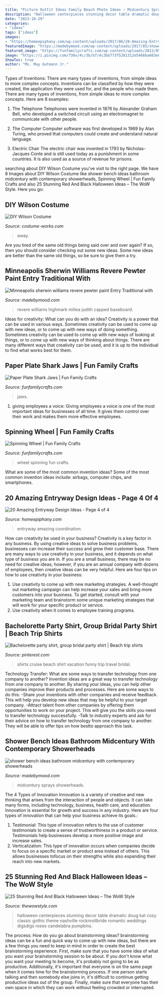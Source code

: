 ```yaml
---
title: "Picture Outfit Ideas Family Beach Photo Ideas ~ Midcentury Sprays Showerheads"
description: "Halloween centerpieces stunning decor table dramatic doug kat cozy classic gothic theme nashville rocknrollbride romantic weddings digsdigs roses candelabra pumpkins"
date: "2023-10-29"
categories:
- "ideas"
tags: ["ideas"]
images:
- "https://homeepiphany.com/wp-content/uploads/2017/06/20-Amazing-Entryway-Design-Ideas-18.jpg"
featuredImage: "https://madebymood.com/wp-content/uploads/2017/05/shower-bench-ideas-bathroom-midcentury-with-roof-top-mounted-towel-bars.jpg"
featured_image: "https://funfamilycrafts.com/wp-content/uploads/2012/05/shark-jaws.jpg"
image: "https://i.pinimg.com/736x/4c/3b/b7/4c3bb773f5281312e5466ba663e0c345--bridal-party-shirts-bridal-parties.jpg"
ShowToc: true
author: "Ms. May Gutmann Jr."
---
```



Types of Inventions: There are many types of inventions, from simple ideas to more complex concepts.
Inventions can be classified by how they were created, the application they were used for, and the people who made them. There are many types of inventions, from simple ideas to more complex concepts. Here are 8 examples:
1. The Telephone 
Telephones were invented in 1876 by Alexander Graham Bell, who developed a switched circuit using an electromagnet to communicate with other people.

2. The Computer 
Computer software was first developed in 1969 by Alan Turing, who proved that computers could create and understand natural language.

3. Electric Chair 
The electric chair was invented in 1793 by Nicholas-Jacques Conte and is still used today as a punishment in some countries. It is also used as a source of revenue for prisons. 

	

		
searching about DIY Wilson Costume you've visit to the right page. We have 8 Images about DIY Wilson Costume like shower bench ideas bathroom midcentury with contemporary showerheads, Spinning Wheel | Fun Family Crafts and also 25 Stunning Red And Black Halloween Ideas – The WoW Style. Here you go:
		
    
## DIY Wilson Costume

<img loading=lazy src="https://photos.costume-works.com/full/wilson4.jpg" onerror="this.onerror=null;this.src='https://tse4.mm.bing.net/th?id=OIP.CEKFhMK0U8ufaiiROzwMLwHaLZ&amp;pid=15.1';" alt="DIY Wilson Costume">

_Source: costume-works.com_

>away. 

	

Are you tired of the same old things being said over and over again? If so, then you should consider checking out some new ideas. Some new ideas are better than the same old things, so be sure to give them a try.

    
## Minneapolis Sherwin Williams Revere Pewter Paint Entry Traditional With

<img loading=lazy src="https://madebymood.com/wp-content/uploads/2018/08/Minneapolis-sherwin-williams-revere-pewter-paint-Entry-Traditional-with-door-dealers-and-installers-dining-room-colors-600x900.jpg" onerror="this.onerror=null;this.src='https://tse3.mm.bing.net/th?id=OIP.a-4EUhJjZbHGqD4nO1zUCwHaLH&amp;pid=15.1';" alt="Minneapolis sherwin williams revere pewter paint Entry Traditional with">

_Source: madebymood.com_

>revere williams highmark millea judith capped baseboard. 

	

Ideas for creativity: What can you do with an idea?
Creativity is a power that can be used in various ways. Sometimes creativity can be used to come up with new ideas, or to come up with new ways of doing something. Sometimes creativity can be used to come up with new ways of looking at things, or to come up with new ways of thinking about things. There are many different ways that creativity can be used, and it is up to the individual to find what works best for them.

    
## Paper Plate Shark Jaws | Fun Family Crafts

<img loading=lazy src="https://funfamilycrafts.com/wp-content/uploads/2012/05/shark-jaws.jpg" onerror="this.onerror=null;this.src='https://tse2.mm.bing.net/th?id=OIP.DNvvainOZUsT0xnGULg-jAAAAA&amp;pid=15.1';" alt="Paper Plate Shark Jaws | Fun Family Crafts">

_Source: funfamilycrafts.com_

>jaws. 

	

1. giving employees a voice: Giving employees a voice is one of the most important ideas for businesses of all time. It gives them control over their work and makes them more effective employees.

    
## Spinning Wheel | Fun Family Crafts

<img loading=lazy src="https://funfamilycrafts.com/wp-content/uploads/2013/05/spinning_wheel.jpg" onerror="this.onerror=null;this.src='https://tse3.mm.bing.net/th?id=OIP.0WskA3vro5ba4t6SWVRTugAAAA&amp;pid=15.1';" alt="Spinning Wheel | Fun Family Crafts">

_Source: funfamilycrafts.com_

>wheel spinning fun crafts. 

	

What are some of the most common invention ideas?
Some of the most common invention ideas include: airbags, computer chips, and smartphones.

    
## 20 Amazing Entryway Design Ideas - Page 4 Of 4

<img loading=lazy src="https://homeepiphany.com/wp-content/uploads/2017/06/20-Amazing-Entryway-Design-Ideas-18.jpg" onerror="this.onerror=null;this.src='https://tse4.mm.bing.net/th?id=OIP.loP_OdhWYLVd90Qdk5IsBwHaLM&amp;pid=15.1';" alt="20 Amazing Entryway Design Ideas - Page 4 of 4">

_Source: homeepiphany.com_

>entryway amazing coordination. 

	

How can creativity be used in your business?
Creativity is a key factor in any business. By using creative ideas to solve business problems, businesses can increase their success and grow their customer base. There are many ways to use creativity in your business, and it depends on what type of business you are in. If you are a small business, there may be no need for creative ideas; however, if you are an annual company with dozens of employees, then creative ideas can be very helpful. Here are four tips on how to use creativity in your business: 
1) Use creativity to come up with new marketing strategies. A well-thought out marketing campaign can help increase your sales and bring more customers into your business. To get started, consult with your marketing team and brainstorm some unique marketing strategies that will work for your specific product or service. 
2) Use creativity when it comes to employee training programs.

    
## Bachelorette Party Shirt, Group Bridal Party Shirt | Beach Trip Shirts

<img loading=lazy src="https://i.pinimg.com/736x/4c/3b/b7/4c3bb773f5281312e5466ba663e0c345--bridal-party-shirts-bridal-parties.jpg" onerror="this.onerror=null;this.src='https://tse2.mm.bing.net/th?id=OIP.SCRH_U1kmsgNlKYEZl9rkAHaNK&amp;pid=15.1';" alt="Bachelorette party shirt, group bridal party shirt | Beach trip shirts">

_Source: pinterest.com_

>shirts cruise beach shirt vacation funny trip travel bridal. 

	

Technology Transfer: What are some ways to transfer technology from one company to another?
Invention ideas are a great way to transfer technology from one company to another. By sharing your ideas, you can help other companies improve their products and processes. Here are some ways to do this: 
-Share your inventions with other companies and receive feedback. This will help you develop new ideas that may be helpful to your target company.
-Attract talent from other companies by offering them opportunities to work on your project. This will give you the skills you need to transfer technology successfully.
-Talk to industry experts and ask for their advice on how to transfer technology from one company to another. They will be able to offer tips on how bestto approach this task.

    
## Shower Bench Ideas Bathroom Midcentury With Contemporary Showerheads

<img loading=lazy src="https://madebymood.com/wp-content/uploads/2017/05/shower-bench-ideas-bathroom-midcentury-with-roof-top-mounted-towel-bars.jpg" onerror="this.onerror=null;this.src='https://tse3.mm.bing.net/th?id=OIP.Ful8fV-S5RgPrTaiUUtr5wHaLG&amp;pid=15.1';" alt="shower bench ideas bathroom midcentury with contemporary showerheads">

_Source: madebymood.com_

>midcentury sprays showerheads. 

	

The 4 Types of Innovation
Innovation is a variety of creative and new thinking that arises from the interaction of people and objects. It can take many forms, including technology, business, health care, and education. Innovation is essential for growth and success in any industry. Here are four types of innovation that can help your business achieve its goals.: 
1. Testimonial: This type of innovation refers to the use of customer testimonials to create a sense of trustworthiness in a product or service. Testimonials help businesses develop a more positive image and increase sales. 
2. Verticalization: This type of innovation occurs when companies decide to focus on a specific market or product area instead of others. This allows businesses tofocus on their strengths while also expanding their reach into new markets. 

    
## 25 Stunning Red And Black Halloween Ideas – The WoW Style

<img loading=lazy src="http://thewowstyle.com/wp-content/uploads/2016/07/Red-And-Black-Centrepiece-Halloween-Ideas.jpg" onerror="this.onerror=null;this.src='https://tse2.mm.bing.net/th?id=OIP.rCOtQGLYuWbuKG0j4aCl1gHaLF&amp;pid=15.1';" alt="25 Stunning Red And Black Halloween Ideas – The WoW Style">

_Source: thewowstyle.com_

>halloween centerpieces stunning decor table dramatic doug kat cozy classic gothic theme nashville rocknrollbride romantic weddings digsdigs roses candelabra pumpkins. 

	

The process: How do you go about brainstorming ideas?
brainstorming ideas can be a fun and quick way to come up with new ideas, but there are a few things you need to keep in mind in order to create the best brainstorming experience. First, make sure that you have some idea of what you want your brainstorming session to be about. If you don't know what you want your meeting to become, it's probably not going to be as productive. Additionally, it's important that everyone is on the same page when it comes time for the brainstorming process. If one person starts talking and then somebody else joins in, it's difficult to continue getting productive ideas out of the group. Finally, make sure that everyone has their own space in which they can work without feeling crowded or interrupted.

